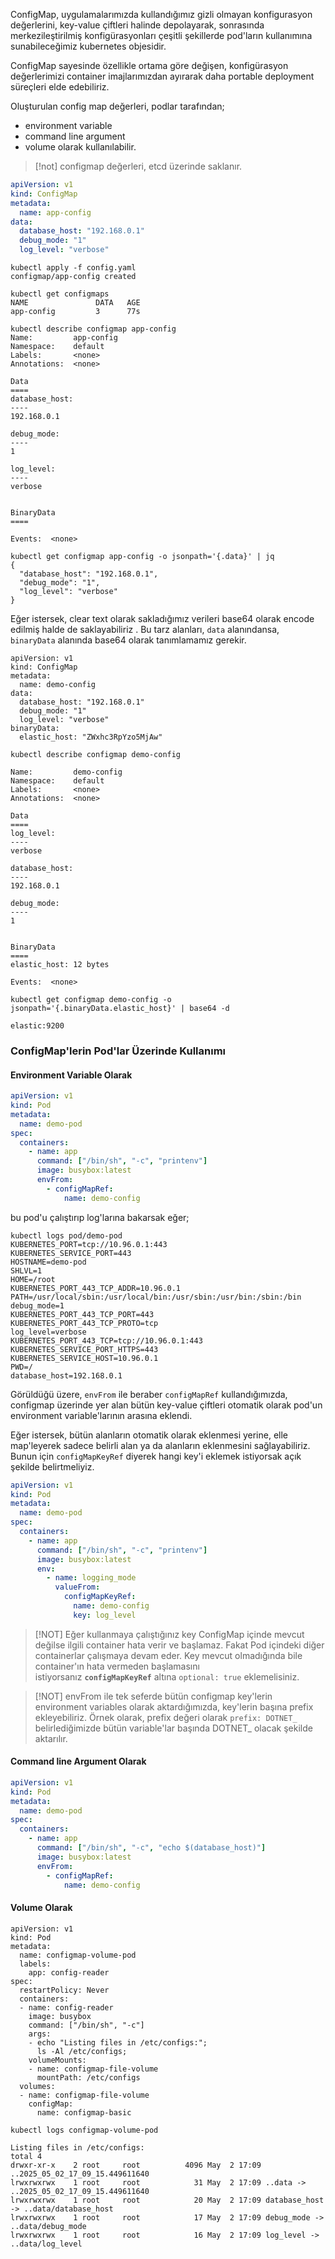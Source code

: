 ConfigMap, uygulamalarımızda kullandığımız gizli olmayan konfigurasyon değerlerini, key-value çiftleri halinde depolayarak, sonrasında merkezileştirilmiş konfigürasyonları çeşitli şekillerde pod'ların kullanımına sunabileceğimiz kubernetes objesidir.

ConfigMap sayesinde özellikle ortama göre değişen, konfigürasyon değerlerimizi container imajlarımızdan ayırarak daha portable deployment süreçleri elde edebiliriz.

Oluşturulan config map değerleri, podlar tarafından; 
- environment variable
- command line argument
- volume
olarak kullanılabilir.

> [!not]
> configmap değerleri, etcd üzerinde saklanır.


```yaml
apiVersion: v1
kind: ConfigMap
metadata:
  name: app-config
data:
  database_host: "192.168.0.1"
  debug_mode: "1"
  log_level: "verbose"
```

```
kubectl apply -f config.yaml 
configmap/app-config created
```

```
kubectl get configmaps 
NAME               DATA   AGE
app-config         3      77s
```

```
kubectl describe configmap app-config
Name:         app-config
Namespace:    default
Labels:       <none>
Annotations:  <none>

Data
====
database_host:
----
192.168.0.1

debug_mode:
----
1

log_level:
----
verbose


BinaryData
====

Events:  <none>
```

```
kubectl get configmap app-config -o jsonpath='{.data}' | jq
{
  "database_host": "192.168.0.1",
  "debug_mode": "1",
  "log_level": "verbose"
}
```

Eğer istersek, clear text olarak sakladığımız verileri base64 olarak encode edilmiş halde de saklayabiliriz . Bu tarz alanları, `data` alanındansa, `binaryData` alanında base64 olarak tanımlamamız gerekir.

```
apiVersion: v1
kind: ConfigMap
metadata:
  name: demo-config
data:
  database_host: "192.168.0.1"
  debug_mode: "1"
  log_level: "verbose"
binaryData:
  elastic_host: "ZWxhc3RpYzo5MjAw"
```

```
kubectl describe configmap demo-config

Name:         demo-config
Namespace:    default
Labels:       <none>
Annotations:  <none>

Data
====
log_level:
----
verbose

database_host:
----
192.168.0.1

debug_mode:
----
1


BinaryData
====
elastic_host: 12 bytes

Events:  <none>
```

```
kubectl get configmap demo-config -o jsonpath='{.binaryData.elastic_host}' | base64 -d

elastic:9200
```


### ConfigMap'lerin Pod'lar Üzerinde Kullanımı

#### Environment Variable Olarak

```yaml
apiVersion: v1
kind: Pod
metadata:
  name: demo-pod
spec:
  containers:
    - name: app
      command: ["/bin/sh", "-c", "printenv"]
      image: busybox:latest
      envFrom:
        - configMapRef:
            name: demo-config
```

bu pod'u çalıştırıp log'larına bakarsak eğer;

```
kubectl logs pod/demo-pod
KUBERNETES_PORT=tcp://10.96.0.1:443
KUBERNETES_SERVICE_PORT=443
HOSTNAME=demo-pod
SHLVL=1
HOME=/root
KUBERNETES_PORT_443_TCP_ADDR=10.96.0.1
PATH=/usr/local/sbin:/usr/local/bin:/usr/sbin:/usr/bin:/sbin:/bin
debug_mode=1
KUBERNETES_PORT_443_TCP_PORT=443
KUBERNETES_PORT_443_TCP_PROTO=tcp
log_level=verbose
KUBERNETES_PORT_443_TCP=tcp://10.96.0.1:443
KUBERNETES_SERVICE_PORT_HTTPS=443
KUBERNETES_SERVICE_HOST=10.96.0.1
PWD=/
database_host=192.168.0.1
```

Görüldüğü üzere, `envFrom` ile beraber `configMapRef` kullandığımızda, configmap üzerinde yer alan bütün key-value çiftleri otomatik olarak pod'un environment variable'larının arasına eklendi. 

Eğer istersek, bütün alanların otomatik olarak eklenmesi yerine, elle map'leyerek sadece belirli alan ya da alanların eklenmesini sağlayabiliriz. Bunun için `configMapKeyRef` diyerek hangi key'i eklemek istiyorsak açık şekilde belirtmeliyiz.

```yaml
apiVersion: v1
kind: Pod
metadata:
  name: demo-pod
spec:
  containers:
    - name: app
      command: ["/bin/sh", "-c", "printenv"]
      image: busybox:latest
      env:
        - name: logging_mode
          valueFrom:
            configMapKeyRef:
              name: demo-config
              key: log_level
```


> [!NOT]
> Eğer kullanmaya çalıştığınız key ConfigMap içinde mevcut değilse ilgili container hata verir ve başlamaz. Fakat Pod içindeki diğer containerlar çalışmaya devam eder. Key mevcut olmadığında bile container'ın hata vermeden başlamasını istiyorsanız **`configMapKeyRef`** altına `optional: true` eklemelisiniz.


> [!NOT]
> envFrom ile tek seferde bütün configmap key'lerin environment variables olarak aktardığımızda, key'lerin başına prefix ekleyebiliriz. Örnek olarak, prefix değeri olarak `prefix: DOTNET_`  belirlediğimizde bütün variable'lar başında DOTNET_ olacak şekilde aktarılır.


#### Command line Argument Olarak

```yaml
apiVersion: v1
kind: Pod
metadata:
  name: demo-pod
spec:
  containers:
    - name: app
      command: ["/bin/sh", "-c", "echo $(database_host)"]
      image: busybox:latest
      envFrom:
        - configMapRef:
            name: demo-config
```

#### Volume Olarak

```
apiVersion: v1
kind: Pod
metadata:
  name: configmap-volume-pod
  labels:
    app: config-reader
spec:
  restartPolicy: Never
  containers:
  - name: config-reader
    image: busybox
    command: ["/bin/sh", "-c"]
    args:
    - echo "Listing files in /etc/configs:";
      ls -Al /etc/configs;
    volumeMounts:
    - name: configmap-file-volume
      mountPath: /etc/configs
  volumes:
  - name: configmap-file-volume
    configMap:
      name: configmap-basic
```

```
kubectl logs configmap-volume-pod

Listing files in /etc/configs:
total 4
drwxr-xr-x    2 root     root          4096 May  2 17:09 ..2025_05_02_17_09_15.449611640
lrwxrwxrwx    1 root     root            31 May  2 17:09 ..data -> ..2025_05_02_17_09_15.449611640
lrwxrwxrwx    1 root     root            20 May  2 17:09 database_host -> ..data/database_host
lrwxrwxrwx    1 root     root            17 May  2 17:09 debug_mode -> ..data/debug_mode
lrwxrwxrwx    1 root     root            16 May  2 17:09 log_level -> ..data/log_level
```

